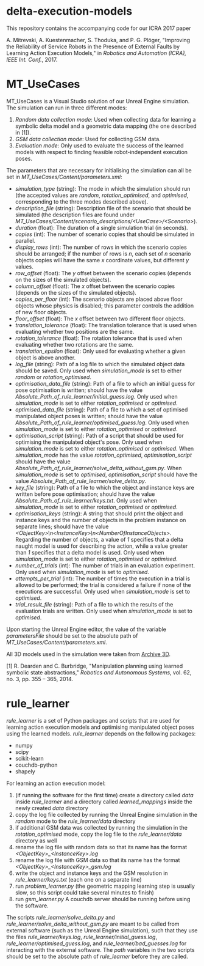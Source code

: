 # delta-execution-models

This repository contains the accompanying code for our ICRA 2017 paper

A. Mitrevski, A. Kuestenmacher, S. Thoduka, and P. G. Pl&ouml;ger, "Improving the Reliability of Service Robots in the Presence of External Faults by Learning Action Execution Models," in *Robotics and Automation (ICRA), IEEE Int. Conf.*, 2017.

MT_UseCases
===========

MT_UseCases is a Visual Studio solution of our Unreal Engine simulation. The simulation can run in three different modes:

1. *Random data collection mode*: Used when collecting data for learning a symbolic delta model and a geometric data mapping (the one described in [1]).
2. *GSM data collection mode*: Used for collecting GSM data.
3. *Evaluation mode*: Only used to evaluate the success of the learned models with respect to finding feasible robot-independent execution poses.

The parameters that are necessary for initialising the simulation can all be set in *MT_UseCases/Content/parameters.xml*:

* *simulation_type* (string): The mode in which the simulation should run (the accepted values are *random*, *rotation_optimised*, and *optimised*, corresponding to the three modes described above).
* *description_file* (string): Description file of the scenario that should be simulated (the description files are found under *MT_UseCases/Content/scenario_descriptions/&lt;UseCase&gt;/&lt;Scenario&gt;*).
* *duration* (float): The duration of a single simulation trial (in seconds).
* *copies* (int): The number of scenario copies that should be simulated in parallel.
* *display_rows* (int): The number of rows in which the scenario copies should be arranged; if the number of rows is *n*, each set of *n* scenario objects copies will have the same *x* coordinate values, but different *y* values.
* *row_offset* (float): The *y* offset between the scenario copies (depends on the sizes of the simulated objects).
* *column_offset* (float): The *x* offset between the scenario copies (depends on the sizes of the simulated objects).
* *copies_per_floor* (int): The scenario objects are placed above floor objects whose physics is disabled; this parameter controls the addition of new floor objects.
* *floor_offset* (float): The *x* offset between two different floor objects.
* *translation_tolerance* (float): The translation tolerance that is used when evaluating whether two positions are the same.
* *rotation_tolerance* (float): The rotation tolerance that is used when evaluating whether two rotations are the same.
* *translation_epsilon* (float): Only used for evaluating whether a given object is above another.
* *log_file* (string): Path of a log file to which the simulated object data should be saved. Only used when *simulation_mode* is set to either *random* or *rotation_optimised*.
* *optimisation_data_file* (string): Path of a file to which an initial guess for pose optimisation is written; should have the value *Absolute_Path_of_rule_learner/initial_guess.log*. Only used when *simulation_mode* is set to either *rotation_optimised* or *optimised*.
* *optimised_data_file* (string): Path of a file to which a set of optimised manipulated object poses is written; should have the value *Absolute_Path_of_rule_learner/optimised_guess.log*. Only used when *simulation_mode* is set to either *rotation_optimised* or *optimised*.
* *optimisation_script* (string): Path of a script that should be used for optimising the manipulated object's pose. Only used when *simulation_mode* is set to either *rotation_optimised* or *optimised*. When *simulation_mode* has the value *rotation_optimised*, *optimisation_script* should have the value *Absolute_Path_of_rule_learner/solve_delta_without_gsm.py*. When *simulation_mode* is set to *optimised*, *optimisation_script* should have the value *Absolute_Path_of_rule_learner/solve_delta.py*.
* *key_file* (string): Path of a file to which the object and instance keys are written before pose optimisation; should have the value *Absolute_Path_of_rule_learner/keys.txt*. Only used when *simulation_mode* is set to either *rotation_optimised* or *optimised*.
* *optimisation_keys* (string): A string that should print the object and instance keys and the number of objects in the problem instance on separate lines; should have the value *&lt;ObjectKey&gt;\n&lt;InstanceKey&gt;\n&lt;NumberOfInstanceObjects&gt;*. Regarding the number of objects, a value of *1* specifies that a delta naught model is used for describing the action, while a value greater than *1* specifies that a delta model is used. Only used when *simulation_mode* is set to either *rotation_optimised* or *optimised*.
* *number_of_trials* (int): The number of trials in an evaluation experiment. Only used when *simulation_mode* is set to *optimised*.
* *attempts_per_trial* (int): The number of times the execution in a trial is allowed to be performed; the trial is considered a failure if none of the executions are successful. Only used when *simulation_mode* is set to *optimised*.
* *trial_result_file* (string): Path of a file to which the results of the evaluation trials are written. Only used when *simulation_mode* is set to *optimised*.

Upon starting the Unreal Engine editor, the value of the variable *parametersFile* should be set to the absolute path of *MT_UseCases/Content/parameters.xml*. 

All 3D models used in the simulation were taken from [Archive 3D](http://archive3d.net/).

[1] R. Dearden and C. Burbridge, "Manipulation planning using learned symbolic state abstractions," *Robotics and Autonomous Systems*, vol. 62, no. 3, pp. 355 – 365, 2014.

rule_learner
============

*rule_learner* is a set of Python packages and scripts that are used for learning action execution models and optimising manipulated object poses using the learned models. *rule_learner* depends on the following packages:

* numpy
* scipy
* scikit-learn
* couchdb-python
* shapely

For learning an action execution model:

1. (if running the software for the first time) create a directory called *data* inside *rule_learner* and a directory called *learned_mappings* inside the newly created *data* directory
2. copy the log file collected by running the Unreal Engine simulation in the *random* mode to the *rule_learner/data* directory
3. if additional GSM data was collected by running the simulation in the *rotation_optimised* mode, copy the log file to the *rule_learner/data* directory as well
4. rename the log file with random data so that its name has the format *&lt;ObjectKey&gt;_&lt;InstanceKey&gt;.log*
5. rename the log file with GSM data so that its name has the format *&lt;ObjectKey&gt;_&lt;InstanceKey&gt;_gsm.log*
6. write the object and instance keys and the GSM resolution in *rule_learner/keys.txt* (each one on a separate line)
7. run *problem_learner.py* (the geometric mapping learning step is usually slow, so this script could take several minutes to finish)
8. run *gsm_learner.py*
A couchdb server should be running before using the software.

The scripts *rule_learner/solve_delta.py* and *rule_learner/solve_delta_without_gsm.py* are meant to be called from external software (such as the Unreal Engine simulation), such that they use the files *rule_learner/keys.log*, *rule_learner/initial_guess.log*, *rule_learner/optimised_guess.log*, and *rule_learner/bad_guesses.log* for interacting with the external software. The *path* variables in the two scripts should be set to the absolute path of *rule_learner* before they are called.
